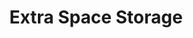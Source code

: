 ---
title: "Extra Space Storage"
url: /saint-louis-park/extra-space-storage-parkdale-drive/
shop: Mieten
---